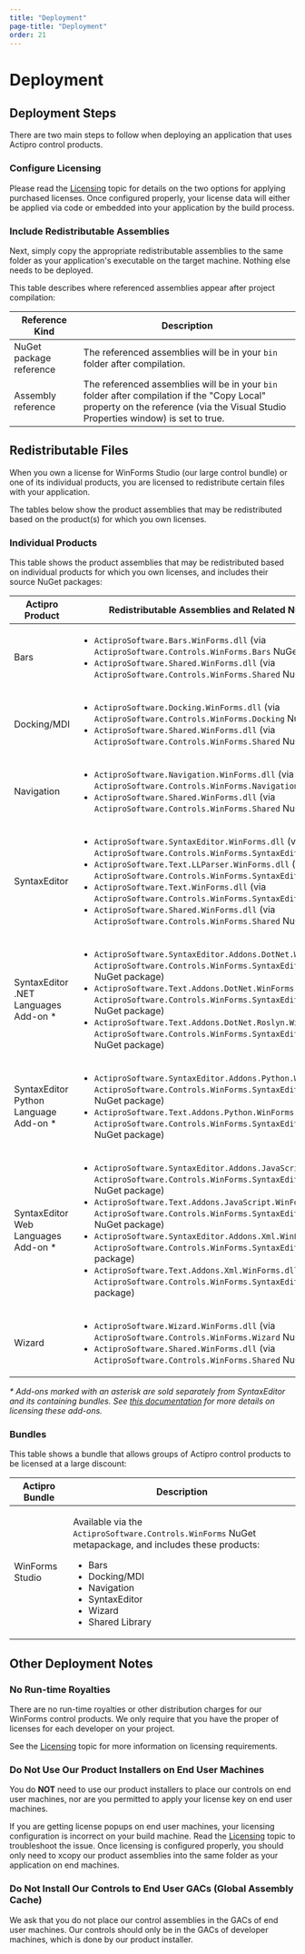 ```yaml
---
title: "Deployment"
page-title: "Deployment"
order: 21
---
```

# Deployment

## Deployment Steps

There are two main steps to follow when deploying an application that uses Actipro control products.

### Configure Licensing

Please read the [Licensing](licensing.md) topic for details on the two options for applying purchased licenses.  Once configured properly, your license data will either be applied via code or embedded into your application by the build process.

### Include Redistributable Assemblies

Next, simply copy the appropriate redistributable assemblies to the same folder as your application's executable on the target machine.  Nothing else needs to be deployed.

This table describes where referenced assemblies appear after project compilation:

| Reference Kind | Description |
|-----|-----|
| NuGet package reference | The referenced assemblies will be in your `bin` folder after compilation. |
| Assembly reference | The referenced assemblies will be in your `bin` folder after compilation if the "Copy Local" property on the reference (via the Visual Studio Properties window) is set to true. |

## Redistributable Files

When you own a license for WinForms Studio (our large control bundle) or one of its individual products, you are licensed to redistribute certain files with your application.

The tables below show the product assemblies that may be redistributed based on the product(s) for which you own licenses.

### Individual Products

This table shows the product assemblies that may be redistributed based on individual products for which you own licenses, and includes their source NuGet packages:

<table>
<thead>

<tr>
<th>Actipro Product</th>
<th>Redistributable Assemblies and Related NuGet Packages</th>
</tr>

</thead>
<tbody>

<tr>
<td>Bars</td>
<td>

- `ActiproSoftware.Bars.WinForms.dll` (via `ActiproSoftware.Controls.WinForms.Bars` NuGet package)
- `ActiproSoftware.Shared.WinForms.dll` (via `ActiproSoftware.Controls.WinForms.Shared` NuGet package)

</td>
</tr>

<tr>
<td>Docking/MDI</td>
<td>

- `ActiproSoftware.Docking.WinForms.dll` (via `ActiproSoftware.Controls.WinForms.Docking` NuGet package)
- `ActiproSoftware.Shared.WinForms.dll` (via `ActiproSoftware.Controls.WinForms.Shared` NuGet package)

</td>
</tr>

<tr>
<td>Navigation</td>
<td>

- `ActiproSoftware.Navigation.WinForms.dll` (via `ActiproSoftware.Controls.WinForms.Navigation` NuGet package)
- `ActiproSoftware.Shared.WinForms.dll` (via `ActiproSoftware.Controls.WinForms.Shared` NuGet package)

</td>
</tr>

<tr>
<td>SyntaxEditor</td>
<td>

- `ActiproSoftware.SyntaxEditor.WinForms.dll` (via `ActiproSoftware.Controls.WinForms.SyntaxEditor` NuGet package)
- `ActiproSoftware.Text.LLParser.WinForms.dll` (via `ActiproSoftware.Controls.WinForms.SyntaxEditor` NuGet package)
- `ActiproSoftware.Text.WinForms.dll` (via `ActiproSoftware.Controls.WinForms.SyntaxEditor` NuGet package)
- `ActiproSoftware.Shared.WinForms.dll` (via `ActiproSoftware.Controls.WinForms.Shared` NuGet package)

</td>
</tr>

<tr>
<td>

SyntaxEditor .NET Languages Add-on \*

</td>
<td>

- `ActiproSoftware.SyntaxEditor.Addons.DotNet.WinForms.dll` (via `ActiproSoftware.Controls.WinForms.SyntaxEditor.Addons.DotNet` NuGet package)
- `ActiproSoftware.Text.Addons.DotNet.WinForms.dll` (via `ActiproSoftware.Controls.WinForms.SyntaxEditor.Addons.DotNet` NuGet package)
- `ActiproSoftware.Text.Addons.DotNet.Roslyn.WinForms.dll` (via `ActiproSoftware.Controls.WinForms.SyntaxEditor.Addons.DotNet` NuGet package)

</td>
</tr>

<tr>
<td>

SyntaxEditor Python Language Add-on \*

</td>
<td>

- `ActiproSoftware.SyntaxEditor.Addons.Python.WinForms.dll` (via `ActiproSoftware.Controls.WinForms.SyntaxEditor.Addons.Python` NuGet package)
- `ActiproSoftware.Text.Addons.Python.WinForms.dll` (via `ActiproSoftware.Controls.WinForms.SyntaxEditor.Addons.Python` NuGet package)

</td>
</tr>

<tr>
<td>

SyntaxEditor Web Languages Add-on \*

</td>
<td>

- `ActiproSoftware.SyntaxEditor.Addons.JavaScript.WinForms.dll` (via `ActiproSoftware.Controls.WinForms.SyntaxEditor.Addons.JavaScript` NuGet package)
- `ActiproSoftware.Text.Addons.JavaScript.WinForms.dll` (via `ActiproSoftware.Controls.WinForms.SyntaxEditor.Addons.JavaScript` NuGet package)
- `ActiproSoftware.SyntaxEditor.Addons.Xml.WinForms.dll` (via `ActiproSoftware.Controls.WinForms.SyntaxEditor.Addons.XML` NuGet package)
- `ActiproSoftware.Text.Addons.Xml.WinForms.dll` (via `ActiproSoftware.Controls.WinForms.SyntaxEditor.Addons.XML` NuGet package)

</td>
</tr>

<tr>
<td>Wizard</td>
<td>

- `ActiproSoftware.Wizard.WinForms.dll` (via `ActiproSoftware.Controls.WinForms.Wizard` NuGet package)
- `ActiproSoftware.Shared.WinForms.dll` (via `ActiproSoftware.Controls.WinForms.Shared` NuGet package)

</td>
</tr>

</tbody>
</table>

*\* Add-ons marked with an asterisk are sold separately from SyntaxEditor and its containing bundles.  See [this documentation](syntaxeditor/assemblies.md) for more details on licensing these add-ons.*

### Bundles

This table shows a bundle that allows groups of Actipro control products to be licensed at a large discount:

<table>
<thead>

<tr>
<th>Actipro Bundle</th>
<th>Description</th>
</tr>

</thead>
<tbody>

<tr>
<td>WinForms Studio</td>
<td>

Available via the `ActiproSoftware.Controls.WinForms` NuGet metapackage, and includes these products:

- Bars
- Docking/MDI
- Navigation
- SyntaxEditor
- Wizard
- Shared Library

</td>
</tr>

</tbody>
</table>

## Other Deployment Notes

### No Run-time Royalties

There are no run-time royalties or other distribution charges for our WinForms control products.  We only require that you have the proper of licenses for each developer on your project.

See the [Licensing](licensing.md) topic for more information on licensing requirements.

### Do Not Use Our Product Installers on End User Machines

You do **NOT** need to use our product installers to place our controls on end user machines, nor are you permitted to apply your license key on end user machines.

If you are getting license popups on end user machines, your licensing configuration is incorrect on your build machine.  Read the [Licensing](licensing.md) topic to troubleshoot the issue.  Once licensing is configured properly, you should only need to xcopy our product assemblies into the same folder as your application on end machines.

### Do Not Install Our Controls to End User GACs (Global Assembly Cache)

We ask that you do not place our control assemblies in the GACs of end user machines.  Our controls should only be in the GACs of developer machines, which is done by our product installer.
